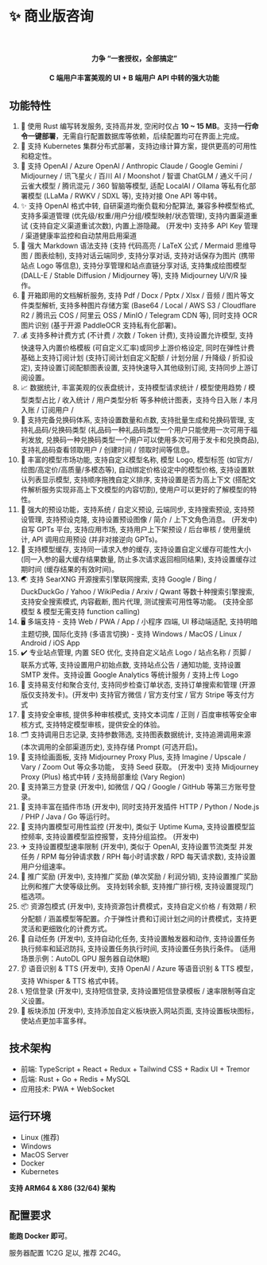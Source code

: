 # ✨ 商业版咨询

<br>

<div align="center">

#### **力争 “一套授权，全部搞定”**
#### C 端用户丰富美观的 UI + B 端用户 API 中转的强大功能

</div>


## 功能特性

1. 🚀 使用 Rust 编写转发服务, 支持高并发, 空闲时仅占 **10 ~ 15 MB**。支持**一行命令一键部署**，无需自行配置数据库等依赖，后续配置均可在界面上完成。
2. 📡 支持 Kubernetes 集群分布式部署，支持边缘计算方案，提供更高的可用性和稳定性。
3. 🤖 支持 OpenAI / Azure OpenAI / Anthropic Claude / Google Gemini / Midjourney / 讯飞星火 / 百川 AI / Moonshot / 智谱 ChatGLM / 通义千问 / 云雀大模型 / 腾讯混元 / 360 智脑等模型, 适配 LocalAI / Ollama 等私有化部署模型 (LLaMa / RWKV / SDXL 等), 支持对接 One API 等中转。
4. ✨ 支持 OpenAI 格式中转, 自研渠道均衡负载和分配算法, 兼容多种模型格式, 支持多渠道管理 (优先级/权重/用户分组/模型映射/状态管理), 支持内置渠道重试 (支持自定义渠道重试次数), 内置上游隐藏。 (开发中) 支持多 API Key 管理 / 渠道健康率监控和自动禁用启用渠道
5. 🤯 强大 Markdown 语法支持 (支持 代码高亮 / LaTeX 公式 / Mermaid 思维导图 / 图表绘制), 支持对话云端同步, 支持分享对话, 支持对话保存为图片 (携带站点 Logo 等信息), 支持分享管理和站点直链分享对话, 支持集成绘图模型 (DALL-E / Stable Diffusion / Midjourney 等), 支持 Midjourney U/V/R 操作。
6. 📖 开箱即用的文档解析服务, 支持 Pdf / Docx / Pptx / Xlsx / 音频 / 图片等文件类型解析, 支持多种图片存储方案 (Base64 / Local / AWS S3 / Cloudflare R2 / 腾讯云 COS / 阿里云 OSS / MinIO / Telegram CDN 等), 同时支持 OCR 图片识别 (基于开源 PaddleOCR 支持私有化部署)。
7. 💰 支持多种计费方式 (不计费 / 次数 / Token 计费), 支持设置允许模型, 支持快速导入内置价格模板 (可自定义汇率)或同步上游价格设定, 同时在弹性计费基础上支持订阅计划 (支持订阅计划自定义配额 / 计划分层 / 升降级 / 折扣设定), 支持设置订阅配额图表设置, 支持快速导入其他级别订阅, 支持同步上游订阅设置。
8. 📈 数据统计, 丰富美观的仪表盘统计，支持模型请求统计 / 模型使用趋势 / 模型类型占比 / 收入统计 / 用户类型分析 等多种统计图表，支持今日入账 / 本月入账 / 订阅用户 / 
9. 🎫 支持完备兑换码体系, 支持设置数量和点数, 支持批量生成和兑换码管理, 支持礼品码/兑换码类型 (礼品码一种礼品码类型一个用户只能使用一次可用于福利发放, 兑换码一种兑换码类型一个用户可以使用多次可用于发卡和兑换商品), 支持礼品码查看领取用户 / 创建时间 / 领取时间等信息。
10. 🎈 丰富的模型市场功能, 支持自定义模型名称, 模型 Logo, 模型标签 (如官方/绘图/高定价/高质量/多模态等), 自动绑定价格设定中的模型价格, 支持设置默认列表显示模型, 支持顺序拖拽自定义排序, 支持设置是否为高上下文 (搭配文件解析服务实现非高上下文模型的内容切割), 使用户可以更好的了解模型的特性。
11. 🎃 强大的预设功能，支持系统 / 自定义预设, 云端同步, 支持搜索预设, 支持预设管理, 支持预设克隆, 支持设置预设图像 / 简介 / 上下文角色消息。 (开发中) 自写 GPTs 平台, 支持应用市场, 支持用户上下架预设 / 后台审核 / 使用量统计, API 调用应用预设 (并非对接逆向 GPTs)。
12. 🎉 支持模型缓存, 支持同一请求入参的缓存, 支持设置自定义缓存可能性大小 (同一入参的最大缓存结果数量, 防止多次请求返回相同结果), 支持设置缓存过期时间 (缓存结果的有效时间)。
13. 🌏 支持 SearXNG 开源搜索引擎联网搜索, 支持 Google / Bing / DuckDuckGo / Yahoo / WikiPedia / Arxiv / Qwant 等数十种搜索引擎搜索, 支持安全搜索模式, 内容截断, 图片代理, 测试搜索可用性等功能。 (支持全部模型 & 模型无需支持 function calling)
14. 🖥 多端支持 - 支持 Web / PWA / App / 小程序 四端, UI 移动端适配, 支持明暗主题切换, 国际化支持 (多语言切换) - 支持 Windows / MacOS / Linux / Android / iOS App
15. ✔️ 专业站点管理, 内置 SEO 优化, 支持自定义站点 Logo / 站点名称 / 页脚 / 联系方式等, 支持设置用户初始点数, 支持站点公告 / 通知功能, 支持设置 SMTP 发件。支持设置 Google Analytics 等统计服务 / 支持上传 Logo
16. 💸 支持易支付和聚合支付, 支持同步检查订单状态, 支持订单搜索和管理 (开源版仅支持发卡)。(开发中) 支持官方微信 / 官方支付宝 / 官方 Stripe 等支付方式
17. 📄 支持安全审核, 提供多种审核模式, 支持文本词库 / 正则 / 百度审核等安全审核方式, 支持特定模型审核，提供安全的体验。
18. 🗂 支持调用日志记录, 支持参数筛选, 支持图表数据统计, 支持追溯调用来源 (本次调用的全部渠道历史), 支持存储 Prompt (可选开启)。
19. 🎨 支持绘画面板, 支持 Midjourney Proxy Plus, 支持 Imagine / Upscale / Vary / Zoom Out 等众多功能， 支持 Seed 获取。 (开发中) 支持 Midjourney Proxy (Plus) 格式中转 / 支持局部重绘 (Vary Region)
20. 👋 支持第三方登录 (开发中), 如微信 / QQ / Google / GitHub 等第三方账号登录。
21. 🧩 支持丰富在插件市场 (开发中), 同时支持开发插件 HTTP / Python / Node.js / PHP / Java / Go 等运行时。
22. 📡 支持内置模型可用性监控 (开发中), 类似于 Uptime Kuma, 支持设置模型监控频率, 支持设置模型监控报警，支持分组监控。 (开发中) 
23. ✈ 支持设置模型速率限制 (开发中), 类似于 OpenAI, 支持设置节流类型 并发任务 / RPM 每分钟请求数 / RPH 每小时请求数 / RPD 每天请求数), 支持设置用户分组速率。
24. 📣 推广奖励 (开发中), 支持推广奖励 (单次奖励 / 利润分销), 支持设置推广奖励比例和推广大使等级比例。 支持划转余额, 支持推广排行榜, 支持设置提现门槛选项。
25. 📦 资源包模式 (开发中), 支持资源包计费模式，支持自定义价格 / 有效期 / 积分配额 / 涵盖模型等配置。介于弹性计费和订阅计划之间的计费模式，支持更灵活和更细致化的计费方式。
26. 📅 自动任务 (开发中), 支持自动化任务, 支持设置触发器和动作, 支持设置任务执行频率和延迟防抖, 支持设置任务执行时间, 支持设置任务执行条件。 (适用场景示例：AutoDL GPU 服务器自动休眠)
27. 👂 语音识别 & TTS (开发中), 支持 OpenAI / Azure 等语音识别 & TTS 模型，支持 Whisper & TTS 格式中转。
28. 📞 短信登录 (开发中), 支持短信登录, 支持设置短信登录模板 / 速率限制等自定义设置。
29. 📝 板块添加 (开发中), 支持添加自定义板块嵌入网站页面, 支持设置板块图标，使站点更加丰富多样。

## 技术架构
- 前端: TypeScript + React + Redux + Tailwind CSS + Radix UI + Tremor
- 后端: Rust + Go + Redis + MySQL
- 应用技术: PWA + WebSocket


## 运行环境
- Linux (推荐)
- Windows
- MacOS Server
- Docker
- Kubernetes

**支持 ARM64 & X86 (32/64) 架构**

## 配置要求
**能跑 Docker 即可**。

服务器配置 1C2G 足以, 推荐 2C4G。
